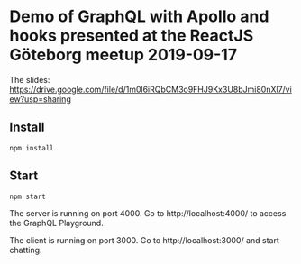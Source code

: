 # Demo of GraphQL with Apollo and hooks presented at the ReactJS Göteborg meetup 2019-09-17

The slides: https://drive.google.com/file/d/1m0l6iRQbCM3o9FHJ9Kx3U8bJmi80nXl7/view?usp=sharing

## Install

```
npm install
```

## Start

```
npm start
```

The server is running on port 4000. Go to http://localhost:4000/ to access the GraphQL Playground.

The client is running on port 3000. Go to http://localhost:3000/ and start chatting.
